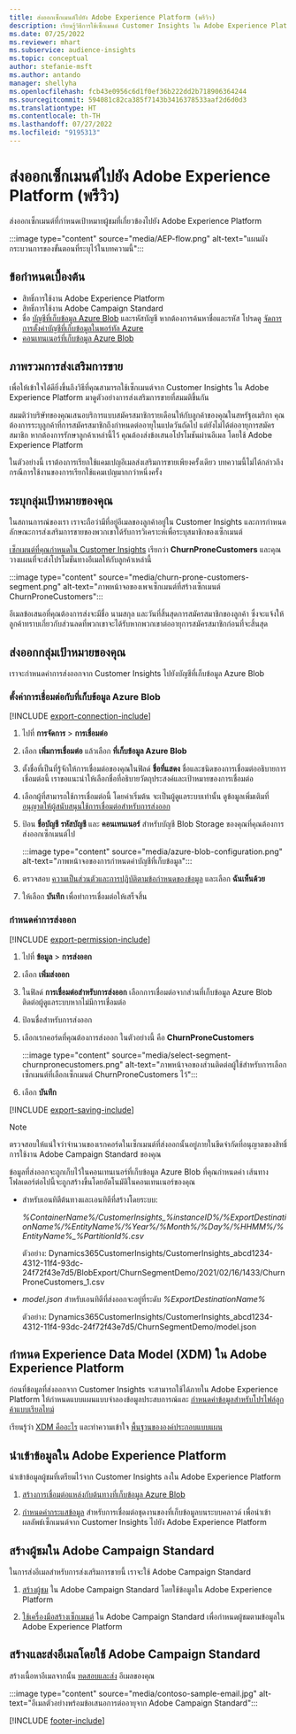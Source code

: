 ```yaml
---
title: ส่งออกเซ็กเมนต์ไปยัง Adobe Experience Platform (พรีวิว)
description: เรียนรู้วิธีการใช้เซ็กเมนต์ Customer Insights ใน Adobe Experience Platform
ms.date: 07/25/2022
ms.reviewer: mhart
ms.subservice: audience-insights
ms.topic: conceptual
author: stefanie-msft
ms.author: antando
manager: shellyha
ms.openlocfilehash: fcb43e0956c6d1f0ef36b222dd2b718906364244
ms.sourcegitcommit: 594081c82ca385f7143b3416378533aaf2d6d0d3
ms.translationtype: HT
ms.contentlocale: th-TH
ms.lasthandoff: 07/27/2022
ms.locfileid: "9195313"
---
```

# <a name="export-segments-to-adobe-experience-platform-preview"></a>ส่งออกเซ็กเมนต์ไปยัง Adobe Experience Platform (พรีวิว)

ส่งออกเซ็กเมนต์ที่กำหนดเป้าหมายผู้ชมที่เกี่ยวข้องไปยัง Adobe Experience Platform

:::image type="content" source="media/AEP-flow.png" alt-text="แผนผังกระบวนการของขั้นตอนที่ระบุไว้ในบทความนี้":::

## <a name="prerequisites"></a>ข้อกำหนดเบื้องต้น

- สิทธิ์การใช้งาน Adobe Experience Platform
- สิทธิ์การใช้งาน Adobe Campaign Standard
- ชื่อ [บัญชีที่เก็บข้อมูล Azure Blob](/azure/storage/blobs/create-data-lake-storage-account) และรหัสบัญชี หากต้องการค้นหาชื่อและรหัส โปรดดู [จัดการการตั้งค่าบัญชีที่เก็บข้อมูลในพอร์ทัล Azure](/azure/storage/common/storage-account-manage)
- [คอนเทนเนอร์ที่เก็บข้อมูล Azure Blob](/azure/storage/blobs/storage-quickstart-blobs-portal#create-a-container)

## <a name="campaign-overview"></a>ภาพรวมการส่งเสริมการขาย

เพื่อให้เข้าใจได้ดียิ่งขึ้นถึงวิธีที่คุณสามารถใช้เซ็กเมนต์จาก Customer Insights ใน Adobe Experience Platform มาดูตัวอย่างการส่งเสริมการขายที่สมมติขึ้นกัน

สมมติว่าบริษัทของคุณเสนอบริการแบบสมัครสมาชิกรายเดือนให้กับลูกค้าของคุณในสหรัฐอเมริกา คุณต้องการระบุลูกค้าที่การสมัครสมาชิกถึงกำหนดต่ออายุในแปดวันถัดไป แต่ยังไม่ได้ต่ออายุการสมัครสมาชิก หากต้องการรักษาลูกค้าเหล่านี้ไว้ คุณต้องส่งข้อเสนอโปรโมชันผ่านอีเมล โดยใช้ Adobe Experience Platform

ในตัวอย่างนี้ เราต้องการเรียกใช้แคมเปญอีเมลส่งเสริมการขายเพียงครั้งเดียว บทความนี้ไม่ได้กล่าวถึงกรณีการใช้งานของการเรียกใช้แคมเปญมากกว่าหนึ่งครั้ง

## <a name="identify-your-target-audience"></a>ระบุกลุ่มเป้าหมายของคุณ

ในสถานการณ์ของเรา เราจะถือว่ามีที่อยู่อีเมลของลูกค้าอยู่ใน Customer Insights และการกำหนดลักษณะการส่งเสริมการขายของพวกเขาได้รับการวิเคราะห์เพื่อระบุสมาชิกของเซ็กเมนต์

[เซ็กเมนต์ที่คุณกำหนดใน Customer Insights](segments.md) เรียกว่า **ChurnProneCustomers** และคุณวางแผนที่จะส่งโปรโมชันทางอีเมลให้กับลูกค้าเหล่านี้

:::image type="content" source="media/churn-prone-customers-segment.png" alt-text="ภาพหน้าจอของเพจเซ็กเมนต์ที่สร้างเซ็กเมนต์ ChurnProneCustomers":::

อีเมลข้อเสนอที่คุณต้องการส่งจะมีชื่อ นามสกุล และวันที่สิ้นสุดการสมัครสมาชิกของลูกค้า ซึ่งจะแจ้งให้ลูกค้าทราบเกี่ยวกับส่วนลดที่พวกเขาจะได้รับหากพวกเขาต่ออายุการสมัครสมาชิกก่อนที่จะสิ้นสุด

## <a name="export-your-target-audience"></a>ส่งออกกลุ่มเป้าหมายของคุณ

เราจะกำหนดค่าการส่งออกจาก Customer Insights ไปยังบัญชีที่เก็บข้อมูล Azure Blob

### <a name="set-up-connection-to-azure-blob-storage"></a>ตั้งค่าการเชื่อมต่อกับที่เก็บข้อมูล Azure Blob

[!INCLUDE [export-connection-include](includes/export-connection-admn.md)]

1. ไปที่ **การจัดการ** > **การเชื่อมต่อ**

1. เลือก **เพิ่มการเชื่อมต่อ** แล้วเลือก **ที่เก็บข้อมูล Azure Blob**

1. ตั้งชื่อที่เป็นที่รู้จักให้การเชื่อมต่อของคุณในฟิลด์ **ชื่อที่แสดง** ชื่อและชนิดของการเชื่อมต่ออธิบายการเชื่อมต่อนี้ เราขอแนะนำให้เลือกชื่อที่อธิบายวัตถุประสงค์และเป้าหมายของการเชื่อมต่อ

1. เลือกผู้ที่สามารถใช้การเชื่อมต่อนี้ โดยค่าเริ่มต้น จะเป็นผู้ดูแลระบบเท่านั้น ดูข้อมูลเพิ่มเติมที่ [อนุญาตให้ผู้สนับสนุนใช้การเชื่อมต่อสำหรับการส่งออก](connections.md#allow-contributors-to-use-a-connection-for-exports)

1. ป้อน **ชื่อบัญชี** **รหัสบัญชี** และ **คอนเทนเนอร์** สำหรับบัญชี Blob Storage ของคุณที่คุณต้องการส่งออกเซ็กเมนต์ไป  

   :::image type="content" source="media/azure-blob-configuration.png" alt-text="ภาพหน้าจอของการกำหนดค่าบัญชีที่เก็บข้อมูล":::

1. ตรวจสอบ [ความเป็นส่วนตัวและการปฏิบัติตามข้อกำหนดของข้อมูล](connections.md#data-privacy-and-compliance) และเลือก **ฉันเห็นด้วย**

1. ให้เลือก **บันทึก** เพื่อทำการเชื่อมต่อให้เสร็จสิ้น

### <a name="configure-an-export"></a>กำหนดค่าการส่งออก

[!INCLUDE [export-permission-include](includes/export-permission.md)]

1. ไปที่ **ข้อมูล** > **การส่งออก**

1. เลือก **เพิ่มส่งออก**

1. ในฟิลด์ **การเชื่อมต่อสำหรับการส่งออก** เลือกการเชื่อมต่อจากส่วนที่เก็บข้อมูล Azure Blob ติดต่อผู้ดูแลระบบหากไม่มีการเชื่อมต่อ

1. ป้อนชื่อสำหรับการส่งออก

1. เลือกเรกคอร์ดที่คุณต้องการส่งออก ในตัวอย่างนี้ คือ **ChurnProneCustomers**

   :::image type="content" source="media/select-segment-churnpronecustomers.png" alt-text="ภาพหน้าจอของส่วนติดต่อผู้ใช้สำหรับการเลือกเซ็กเมนต์ที่เลือกเซ็กเมนต์ ChurnProneCustomers ไว้":::

1. เลือก **บันทึก**

[!INCLUDE [export-saving-include](includes/export-saving.md)]

> [!NOTE]
> ตรวจสอบให้แน่ใจว่าจำนวนของเรกคอร์ดในเซ็กเมนต์ที่ส่งออกนั้นอยู่ภายในขีดจำกัดที่อนุญาตของสิทธิ์การใช้งาน Adobe Campaign Standard ของคุณ

ข้อมูลที่ส่งออกจะถูกเก็บไว้ในคอนเทนเนอร์ที่เก็บข้อมูล Azure Blob ที่คุณกำหนดค่า เส้นทางโฟลเดอร์ต่อไปนี้จะถูกสร้างขึ้นโดยอัตโนมัติในคอนเทนเนอร์ของคุณ

- สำหรับเอนทิตีต้นทางและเอนทิตีที่สร้างโดยระบบ:  

  *%ContainerName%/CustomerInsights_%instanceID%/%ExportDestinationName%/%EntityName%/%Year%/%Month%/%Day%/%HHMM%/%EntityName%_%PartitionId%.csv*

  ตัวอย่าง: Dynamics365CustomerInsights/CustomerInsights_abcd1234-4312-11f4-93dc-24f72f43e7d5/BlobExport/ChurnSegmentDemo/2021/02/16/1433/ChurnProneCustomers_1.csv

- *model.json* สำหรับเอนทิตีที่ส่งออกจะอยู่ที่ระดับ *%ExportDestinationName%*

  ตัวอย่าง: Dynamics365CustomerInsights/CustomerInsights_abcd1234-4312-11f4-93dc-24f72f43e7d5/ChurnSegmentDemo/model.json

## <a name="define-experience-data-model-xdm-in-adobe-experience-platform"></a>กำหนด Experience Data Model (XDM) ใน Adobe Experience Platform

ก่อนที่ข้อมูลที่ส่งออกจาก Customer Insights จะสามารถใช้ได้ภายใน Adobe Experience Platform ให้กำหนดแบบแผนแบบจำลองข้อมูลประสบการณ์และ [กำหนดค่าข้อมูลสำหรับโปรไฟล์ลูกค้าแบบเรียลไทม์](https://experienceleague.adobe.com/docs/experience-platform/profile/tutorials/dataset-configuration.html#tutorials)

เรียนรู้ว่า [XDM คืออะไร](https://experienceleague.adobe.com/docs/experience-platform/xdm/home.html) และทำความเข้าใจ [พื้นฐานขององค์ประกอบแบบแผน](https://experienceleague.adobe.com/docs/experience-platform/xdm/schema/composition.html#schema)

## <a name="import-data-into-adobe-experience-platform"></a>นำเข้าข้อมูลใน Adobe Experience Platform

นำเข้าข้อมูลผู้ชมที่เตรียมไว้จาก Customer Insights ลงใน Adobe Experience Platform

1. [สร้างการเชื่อมต่อแหล่งกับต้นทางที่เก็บข้อมูล Azure Blob](https://experienceleague.adobe.com/docs/experience-platform/sources/ui-tutorials/create/cloud-storage/blob.html#getting-started)

1. [กำหนดค่ากระแสข้อมูล](https://experienceleague.adobe.com/docs/experience-platform/sources/ui-tutorials/dataflow/cloud-storage.html#ui-tutorials) สำหรับการเชื่อมต่อชุดงานของที่เก็บข้อมูลบนระบบคลาวด์ เพื่อนำเข้าผลลัพธ์เซ็กเมนต์จาก Customer Insights ไปยัง Adobe Experience Platform

## <a name="create-an-audience-in-adobe-campaign-standard"></a>สร้างผู้ชมใน Adobe Campaign Standard

ในการส่งอีเมลสำหรับการส่งเสริมการขายนี้ เราจะใช้ Adobe Campaign Standard

1. [สร้างผู้ชม](https://experienceleague.adobe.com/docs/campaign-standard/using/profiles-and-audiences/get-started-profiles-and-audiences.html#permission) ใน Adobe Campaign Standard โดยใช้ข้อมูลใน Adobe Experience Platform

1. [ใช้เครื่องมือสร้างเซ็กเมนต์](https://experienceleague.adobe.com/docs/campaign-standard/using/integrating-with-adobe-cloud/adobe-experience-platform/audience-destinations/aep-using-segment-builder.html) ใน Adobe Campaign Standard เพื่อกำหนดผู้ชมตามข้อมูลใน Adobe Experience Platform

## <a name="create-and-send-the-email-using-adobe-campaign-standard"></a>สร้างและส่งอีเมลโดยใช้ Adobe Campaign Standard

สร้างเนื้อหาอีเมลจากนั้น [ทดสอบและส่ง](https://experienceleague.adobe.com/docs/campaign-standard/using/testing-and-sending/get-started-sending-messages.html#preparing-and-testing-messages) อีเมลของคุณ

:::image type="content" source="media/contoso-sample-email.jpg" alt-text="อีเมลตัวอย่างพร้อมข้อเสนอการต่ออายุจาก Adobe Campaign Standard":::

[!INCLUDE [footer-include](includes/footer-banner.md)]
